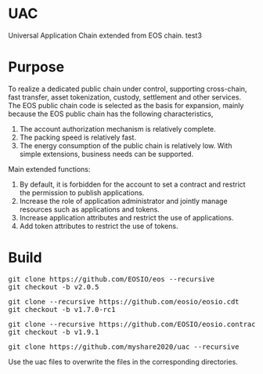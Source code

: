 <h1>UAC</h1>
Universal Application Chain extended from EOS chain.
test3

<h1>Purpose</h1>

To realize a dedicated public chain under control, supporting cross-chain, fast transfer, asset tokenization, custody, settlement and other services.
The EOS public chain code is selected as the basis for expansion, mainly because the EOS public chain has the following characteristics,
1. The account authorization mechanism is relatively complete.
2. The packing speed is relatively fast.
3. The energy consumption of the public chain is relatively low.
With simple extensions, business needs can be supported.

Main extended functions:
1. By default, it is forbidden for the account to set a contract and restrict the permission to publish applications.
2. Increase the role of application administrator and jointly manage resources such as applications and tokens.
3. Increase application attributes and restrict the use of applications.
4. Add token attributes to restrict the use of tokens.


<h1>Build</h1>

<pre>
git clone https://github.com/EOSIO/eos --recursive
git checkout -b v2.0.5
</pre>

<pre>
git clone --recursive https://github.com/eosio/eosio.cdt
git checkout -b v1.7.0-rc1
</pre>

<pre>
git clone --recursive https://github.com/EOSIO/eosio.contracts.git
git checkout -b v1.9.1
</pre>

<pre>
git clone https://github.com/myshare2020/uac --recursive
</pre>
Use the uac files to overwrite the files in the corresponding directories.



